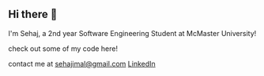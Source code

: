 ## Hi there 👋
I'm Sehaj, a 2nd year Software Engineering Student at McMaster University!

check out some of my code here!

contact me at sehajimal@gmail.com
[LinkedIn](https://www.linkedin.com/in/sehajajimal)




<!--
**sehajimal/sehajimal** is a ✨ _special_ ✨ repository because its `README.md` (this file) appears on your GitHub profile.

Here are some ideas to get you started:

- 🔭 I’m currently working on ...
- 🌱 I’m currently learning ...
- 👯 I’m looking to collaborate on ...
- 🤔 I’m looking for help with ...
- 💬 Ask me about ...
- 📫 How to reach me: ...
- 😄 Pronouns: ...
- ⚡ Fun fact: ...
-->




